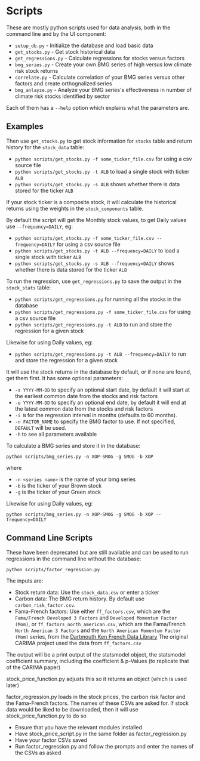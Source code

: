 # Scripts

These are mostly python scripts used for data analysis, both in the command line and by the UI component:

 * `setup_db.py` - Initialize the database and load basic data
 * `get_stocks.py` - Get stock historical data
 * `get_regressions.py` - Calculate regressions for stocks versus factors
 * `bmg_series.py` - Create your own BMG series of high versus low climate risk stock returns
 * `correlate.py` - Calculate correlation of your BMG series versus other factors and create orthognalized series
 * `bmg_anlayze.py` - Analyze your BMG series's effectiveness in number of climate risk stocks identified by sector

Each of them has a `--help` option which explains what the parameters are. 

## Examples

Then use `get_stocks.py` to get stock information for `stocks` table and return history for the `stock_data` table:

- `python scripts/get_stocks.py -f some_ticker_file.csv` for using a csv source file
- `python scripts/get_stocks.py -t ALB` to load a single stock with ticker `ALB`
- `python scripts/get_stocks.py -s ALB` shows whether there is data stored for the ticker `ALB`

If your stock ticker is a composite stock, it will calculate the historical returns using the weights in the `stock_components` table.

By default the script will get the Monthly stock values, to get Daily values use `--frequency=DAILY`, eg:
- `python scripts/get_stocks.py -f some_ticker_file.csv --frequency=DAILY` for using a csv source file
- `python scripts/get_stocks.py -t ALB --frequency=DAILY` to load a single stock with ticker `ALB`
- `python scripts/get_stocks.py -s ALB --frequency=DAILY` shows whether there is data stored for the ticker `ALB`

To run the regression, use `get_regressions.py` to save the output in the `stock_stats` table:
- `python scripts/get_regressions.py` for running all the stocks in the database
- `python scripts/get_regressions.py -f some_ticker_file.csv` for using a csv source file
- `python scripts/get_regressions.py -t ALB` to run and store the regression for a given stock

Likewise for using Daily values, eg:
- `python scripts/get_regressions.py -t ALB --frequency=DAILY` to run and store the regression for a given stock

It will use the stock returns in the database by default, or if none are found, get them first.  It has some optional parameters:
- `-s YYYY-MM-DD` to specify an optional start date, by default it will start at the earliest common date from the stocks and risk factors
- `-e YYYY-MM-DD` to specify an optional end date, by default it will end at the latest common date from the stocks and risk factors
- `-i N` for the regression interval in months (defaults to 60 months).
- `-n FACTOR_NAME` to specify the BMG factor to use.  If not specified, `DEFAULT` will be used.
- `-h` to see all parameters available

To calculate a BMG series and store it in the database:
```
python scripts/bmg_series.py -n XOP-SMOG -g SMOG -b XOP
```
where
- `-n <series name>` is the name of your bmg series
- `-b` is the ticker of your Brown stock 
- `-g` is the ticker of your Green stock

Likewise for using Daily values, eg:
```
python scripts/bmg_series.py -n XOP-SMOG -g SMOG -b XOP --frequency=DAILY
```

## Command Line Scripts

These have been deprecated but are still available and can be used to  run regressions in the command line without the database:
```
python scripts/factor_regression.py
```
The inputs are:
- Stock return data: Use the `stock_data.csv` or enter a ticker
- Carbon data: The BMG return history.  By default use `carbon_risk_factor.csv`.
- Fama-French factors: Use either `ff_factors.csv`, which are the `Fama/French Developed 3 Factors` and `Developed Momentum Factor (Mom)`, or `ff_factors_north_american.csv`,  which are the Fama/French `North American 3 Factors` and the `North American Momentum Factor (Mom)` series, from the [Dartmouth Ken French Data Library](http://mba.tuck.dartmouth.edu/pages/faculty/ken.french/data_library.html)  The original CARIMA project used the data from `ff_factors.csv`

The output will be a print output of the statsmodel object, the statsmodel coefficient summary, including the coefficient & p-Values (to replicate that of the CARIMA paper)

stock_price_function.py adjusts this so it returns an object (which is used later)

factor_regression.py loads in the stock prices, the carbon risk factor and the Fama-French factors. The names of these CSVs are asked for. If stock data would be liked to be downloaded, then it will use stock_price_function.py to do so

- Ensure that you have the relevant modules installed
- Have stock_price_script.py in the same folder as factor_regression.py
- Have your factor CSVs saved
- Run factor_regression.py and follow the prompts and enter the names of the CSVs as asked

